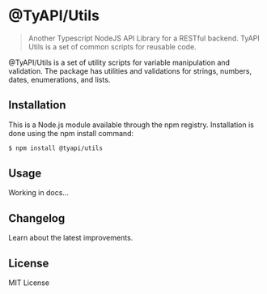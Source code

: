 # @TyAPI/Utils
> Another Typescript NodeJS API Library for a RESTful backend. TyAPI Utils is a set of common scripts for reusable code.

<!-- [![NPM Version][npm-image]][npm-url]
[![Build Status][travis-image]][travis-url]
[![Downloads Stats][npm-downloads]][npm-url] -->

@TyAPI/Utils is a set of utility scripts for variable manipulation and validation.
The package has utilities and validations for strings, numbers, dates, enumerations, and lists.

<!-- ![](header.png) -->

## Installation

This is a Node.js module available through the npm registry. Installation is done using the npm install command:

```sh
$ npm install @tyapi/utils
```

## Usage

Working in docs...

<!--A few motivating and useful examples of how your product can be used. Spice this up with code blocks and potentially more screenshots.

_For more examples and usage, please refer to the [Wiki][wiki]._

-->

## Changelog

Learn about the latest improvements.

## License

MIT License


<!--
## Meta

Your Name – [@YourTwitter](https://twitter.com/dbader_org) – YourEmail@example.com

Distributed under the XYZ license. See ``LICENSE`` for more information.

[https://github.com/yourname/github-link](https://github.com/dbader/)

## Contributing

1. Fork it (<https://github.com/yourname/yourproject/fork>)
2. Create your feature branch (`git checkout -b feature/fooBar`)
3. Commit your changes (`git commit -am 'Add some fooBar'`)
4. Push to the branch (`git push origin feature/fooBar`)
5. Create a new Pull Request -->

<!-- Markdown link & img dfn's -->
[npm-image]: https://img.shields.io/npm/v/datadog-metrics.svg?style=flat-square
[npm-url]: https://npmjs.org/package/datadog-metrics
[npm-downloads]: https://img.shields.io/npm/dm/datadog-metrics.svg?style=flat-square
[travis-image]: https://img.shields.io/travis/dbader/node-datadog-metrics/master.svg?style=flat-square
[travis-url]: https://travis-ci.org/dbader/node-datadog-metrics
[wiki]: https://github.com/yourname/yourproject/wiki
